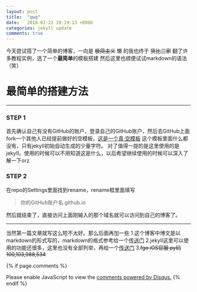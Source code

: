 ```yaml
---
layout: post
title:  "qwq"
date:   2018-02-22 19:19:13 +0000
categories: jekyll update
comments: true
---
```

今天尝试搭了一个简单的博客，一向是 ~~极简主义~~ 懒 的我也终于 ~~货比三家~~ 翻了许多教程实例，选了一个**最简单**的模板搭建
然后这里也顺便试试markdown的语法（笑）

# 最简单的搭建方法
---

### STEP 1
首先确认自己有没有GitHub的账户，登录自己的GitHub账户，然后去GitHub上面fork一个其他人已经提前做好的空模板，[这是一个真·空模板][empty]
这个模板里面什么都没有，只有jekyII初始自动生成的少量字符。
对了值得一提的是这里使用的是jekyII。使用的时候可以不用知道这是什么，以后希望继续使用的时候可以深入了解一下orz
### STEP 2
在repo的Settings里面找到rename，rename框里面填写 
>你的GitHub账户名.github.io

然后就结束了，直接访问上面刚输入的那个域名就可以访问到自己的博客了。

---
当然第一篇文章就写这么短不太好。那么后面再加一些
1.这个博客中博文是以markdown的形式写的，markdown的格式参考给一个[传送门][url1]
2.jekyII这里可以使用的功能还很多，这里也没有全部列举，再给一个[传送门][url2]
3.~~fgo iOS官服 py码 100,103,988,534~~

[empty]: https://github.com/lizer/jekyll-blog
[url1]:   https://www.jianshu.com/p/cd044443a1a6
[url2]:https://lizer.github.io/2017/03/03/%E4%B8%89%E5%88%86%E9%92%9F%E5%9C%A8github%E4%B8%8A%E6%9E%B6%E5%A5%BD%E5%8D%9A%E5%AE%A2.html



{% if page.comments %}
<div id="disqus_thread"></div>
<script>

/**
*  RECOMMENDED CONFIGURATION VARIABLES: EDIT AND UNCOMMENT THE SECTION BELOW TO INSERT DYNAMIC VALUES FROM YOUR PLATFORM OR CMS.
*  LEARN WHY DEFINING THESE VARIABLES IS IMPORTANT: https://disqus.com/admin/universalcode/#configuration-variables*/
/*
var disqus_config = function () {
this.page.url = PAGE_URL;  // Replace PAGE_URL with your page's canonical URL variable
this.page.identifier = PAGE_IDENTIFIER; // Replace PAGE_IDENTIFIER with your page's unique identifier variable
};
*/
(function() { // DON'T EDIT BELOW THIS LINE
var d = document, s = d.createElement('script');
s.src = 'https://https-psycholsc-github-io.disqus.com/embed.js';
s.setAttribute('data-timestamp', +new Date());
(d.head || d.body).appendChild(s);
})();
</script>
<noscript>Please enable JavaScript to view the <a href="https://disqus.com/?ref_noscript">comments powered by Disqus.</a></noscript>
{% endif %}